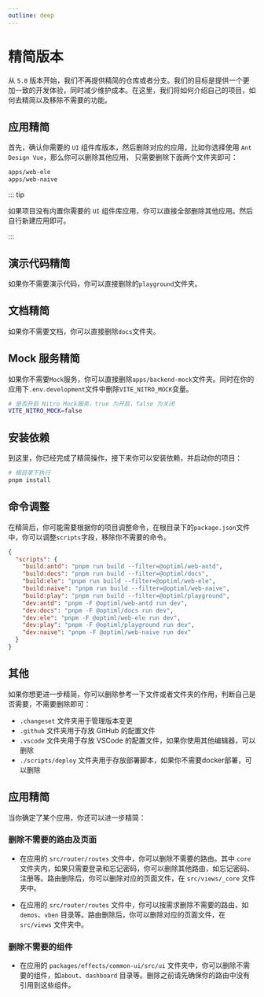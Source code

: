 ```yaml
---
outline: deep
---
```


# 精简版本

从 `5.0` 版本开始，我们不再提供精简的仓库或者分支。我们的目标是提供一个更加一致的开发体验，同时减少维护成本。在这里，我们将如何介绍自己的项目，如何去精简以及移除不需要的功能。

## 应用精简

首先，确认你需要的 `UI` 组件库版本，然后删除对应的应用，比如你选择使用 `Ant Design Vue`，那么你可以删除其他应用， 只需要删除下面两个文件夹即可：

```bash
apps/web-ele
apps/web-naive

```

::: tip

如果项目没有内置你需要的 `UI` 组件库应用，你可以直接全部删除其他应用。然后自行新建应用即可。

:::

## 演示代码精简

如果你不需要演示代码，你可以直接删除的`playground`文件夹。

## 文档精简

如果你不需要文档，你可以直接删除`docs`文件夹。

## Mock 服务精简

如果你不需要`Mock`服务，你可以直接删除`apps/backend-mock`文件夹。同时在你的应用下`.env.development`文件中删除`VITE_NITRO_MOCK`变量。

```bash
# 是否开启 Nitro Mock服务，true 为开启，false 为关闭
VITE_NITRO_MOCK=false
```

## 安装依赖

到这里，你已经完成了精简操作，接下来你可以安装依赖，并启动你的项目：

```bash
# 根目录下执行
pnpm install

```

## 命令调整

在精简后，你可能需要根据你的项目调整命令，在根目录下的`package.json`文件中，你可以调整`scripts`字段，移除你不需要的命令。

```json
{
  "scripts": {
    "build:antd": "pnpm run build --filter=@optiml/web-antd",
    "build:docs": "pnpm run build --filter=@optiml/docs",
    "build:ele": "pnpm run build --filter=@optiml/web-ele",
    "build:naive": "pnpm run build --filter=@optiml/web-naive",
    "build:play": "pnpm run build --filter=@optiml/playground",
    "dev:antd": "pnpm -F @optiml/web-antd run dev",
    "dev:docs": "pnpm -F @optiml/docs run dev",
    "dev:ele": "pnpm -F @optiml/web-ele run dev",
    "dev:play": "pnpm -F @optiml/playground run dev",
    "dev:naive": "pnpm -F @optiml/web-naive run dev"
  }
}
```

## 其他

如果你想更进一步精简，你可以删除参考一下文件或者文件夹的作用，判断自己是否需要，不需要删除即可：

- `.changeset` 文件夹用于管理版本变更
- `.github` 文件夹用于存放 GitHub 的配置文件
- `.vscode` 文件夹用于存放 VSCode 的配置文件，如果你使用其他编辑器，可以删除
- `./scripts/deploy` 文件夹用于存放部署脚本，如果你不需要docker部署，可以删除

## 应用精简

当你确定了某个应用，你还可以进一步精简：

### 删除不需要的路由及页面

- 在应用的 `src/router/routes` 文件中，你可以删除不需要的路由。其中 `core` 文件夹内，如果只需要登录和忘记密码，你可以删除其他路由，如忘记密码、注册等。路由删除后，你可以删除对应的页面文件，在 `src/views/_core` 文件夹中。

- 在应用的 `src/router/routes` 文件中，你可以按需求删除不需要的路由，如`demos`、`vben` 目录等。路由删除后，你可以删除对应的页面文件，在 `src/views` 文件夹中。

### 删除不需要的组件

- 在应用的 `packages/effects/common-ui/src/ui` 文件夹中，你可以删除不需要的组件，如`about`、`dashboard` 目录等。删除之前请先确保你的路由中没有引用到这些组件。
